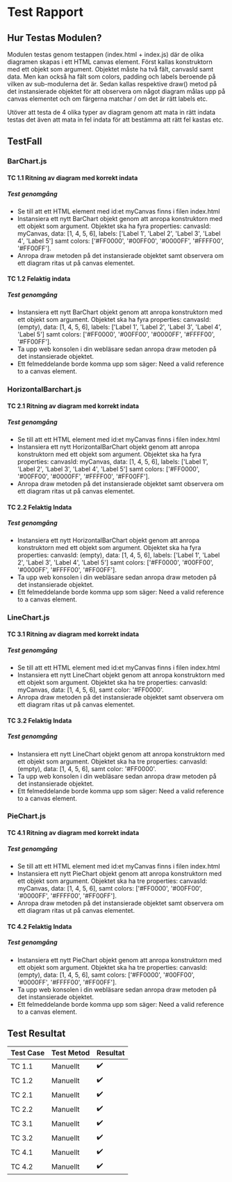 # Test Rapport

## Hur Testas Modulen?

Modulen testas genom testappen (index.html + index.js) där de olika diagramen skapas i ett HTML canvas element. Först kallas konstruktorn med ett objekt som argument. Objektet  måste ha två fält, canvasId samt data. Men kan också ha fält som colors, padding och labels beroende på vilken av sub-modulerna det är. Sedan kallas respektive draw() metod på det instansierade objektet för att observera om något diagram målas upp på canvas elementet och om färgerna matchar / om det är rätt labels etc. 

Utöver att testa de 4 olika typer av diagram genom att mata in rätt indata testas det även att mata in fel indata för att bestämma att rätt fel kastas etc. 

## TestFall

### BarChart.js

#### TC 1.1 Ritning av diagram med korrekt indata

##### Test genomgång

* Se till att ett HTML element med id:et myCanvas finns i filen index.html
* Instansiera ett nytt BarChart objekt genom att anropa konstruktorn med ett objekt som  argument. Objektet ska ha fyra properties: canvasId: myCanvas, data: [1, 4, 5, 6], labels: ['Label 1', 'Label 2', 'Label 3', 'Label 4', 'Label 5'] samt colors: ['#FF0000', '#00FF00', '#0000FF', '#FFFF00', '#FF00FF'].
* Anropa draw metoden på det instansierade objektet samt observera om ett diagram ritas ut på canvas elementet.

#### TC 1.2 Felaktig indata

##### Test genomgång

* Instansiera ett nytt BarChart objekt genom att anropa konstruktorn med ett objekt som argument. Objektet ska ha fyra properties: canvasId: (empty), data: [1, 4, 5, 6], labels: ['Label 1', 'Label 2', 'Label 3', 'Label 4', 'Label 5'] samt colors: ['#FF0000', '#00FF00', '#0000FF', '#FFFF00', '#FF00FF'].
* Ta upp web konsolen i din webläsare sedan anropa draw metoden på det instansierade objektet.
* Ett felmeddelande borde komma upp som säger: Need a valid reference to a canvas element.

### HorizontalBarchart.js

#### TC 2.1 Ritning av diagram med korrekt indata

##### Test genomgång

* Se till att ett HTML element med id:et myCanvas finns i filen index.html
* Instansiera ett nytt HorizontalBarChart objekt genom att anropa konstruktorn med ett objekt som  argument. Objektet ska ha fyra properties: canvasId: myCanvas, data: [1, 4, 5, 6], labels: ['Label 1', 'Label 2', 'Label 3', 'Label 4', 'Label 5'] samt colors: ['#FF0000', '#00FF00', '#0000FF', '#FFFF00', '#FF00FF'].
* Anropa draw metoden på det instansierade objektet samt observera om ett diagram ritas ut på canvas elementet.

#### TC 2.2 Felaktig Indata

##### Test genomgång

* Instansiera ett nytt HorizontalBarChart objekt genom att anropa konstruktorn med ett objekt som argument. Objektet ska ha fyra properties: canvasId: (empty), data: [1, 4, 5, 6], labels: ['Label 1', 'Label 2', 'Label 3', 'Label 4', 'Label 5'] samt colors: ['#FF0000', '#00FF00', '#0000FF', '#FFFF00', '#FF00FF'].
* Ta upp web konsolen i din webläsare sedan anropa draw metoden på det instansierade objektet.
* Ett felmeddelande borde komma upp som säger: Need a valid reference to a canvas element.

### LineChart.js

#### TC 3.1 Ritning av diagram med korrekt indata

##### Test genomgång

* Se till att ett HTML element med id:et myCanvas finns i filen index.html
* Instansiera ett nytt LineChart objekt genom att anropa konstruktorn med ett objekt som  argument. Objektet ska ha tre properties: canvasId: myCanvas, data: [1, 4, 5, 6],  samt color: '#FF0000'.
* Anropa draw metoden på det instansierade objektet samt observera om ett diagram ritas ut på canvas elementet.

#### TC 3.2 Felaktig Indata

##### Test genomgång

* Instansiera ett nytt LineChart objekt genom att anropa konstruktorn med ett objekt som argument. Objektet ska ha tre properties: canvasId: (empty), data: [1, 4, 5, 6],  samt color: '#FF0000'.
* Ta upp web konsolen i din webläsare sedan anropa draw metoden på det instansierade objektet.
* Ett felmeddelande borde komma upp som säger: Need a valid reference to a canvas element.

### PieChart.js

#### TC 4.1 Ritning av diagram med korrekt indata

##### Test genomgång

* Se till att ett HTML element med id:et myCanvas finns i filen index.html
* Instansiera ett nytt PieChart objekt genom att anropa konstruktorn med ett objekt som  argument. Objektet ska ha tre properties: canvasId: myCanvas, data: [1, 4, 5, 6],  samt colors: ['#FF0000', '#00FF00', '#0000FF', '#FFFF00', '#FF00FF'].
* Anropa draw metoden på det instansierade objektet samt observera om ett diagram ritas ut på canvas elementet.

#### TC 4.2 Felaktig Indata

##### Test genomgång

* Instansiera ett nytt PieChart objekt genom att anropa konstruktorn med ett objekt som argument. Objektet ska ha tre properties: canvasId: (empty), data: [1, 4, 5, 6], samt colors: ['#FF0000', '#00FF00', '#0000FF', '#FFFF00', '#FF00FF'].
* Ta upp web konsolen i din webläsare sedan anropa draw metoden på det instansierade objektet.
* Ett felmeddelande borde komma upp som säger: Need a valid reference to a canvas element.

## Test Resultat

| Test Case | Test Metod | Resultat |
|-----------|------------|----------|
| TC 1.1    | Manuellt   | ✔️        |
| TC 1.2    | Manuellt   | ✔️        |
| TC 2.1    | Manuellt   | ✔️        |
| TC 2.2    | Manuellt   | ✔️        |
| TC 3.1    | Manuellt   | ✔️        |
| TC 3.2    | Manuellt   | ✔️        |
| TC 4.1    | Manuellt   | ✔️        |
| TC 4.2    | Manuellt   | ✔️        |